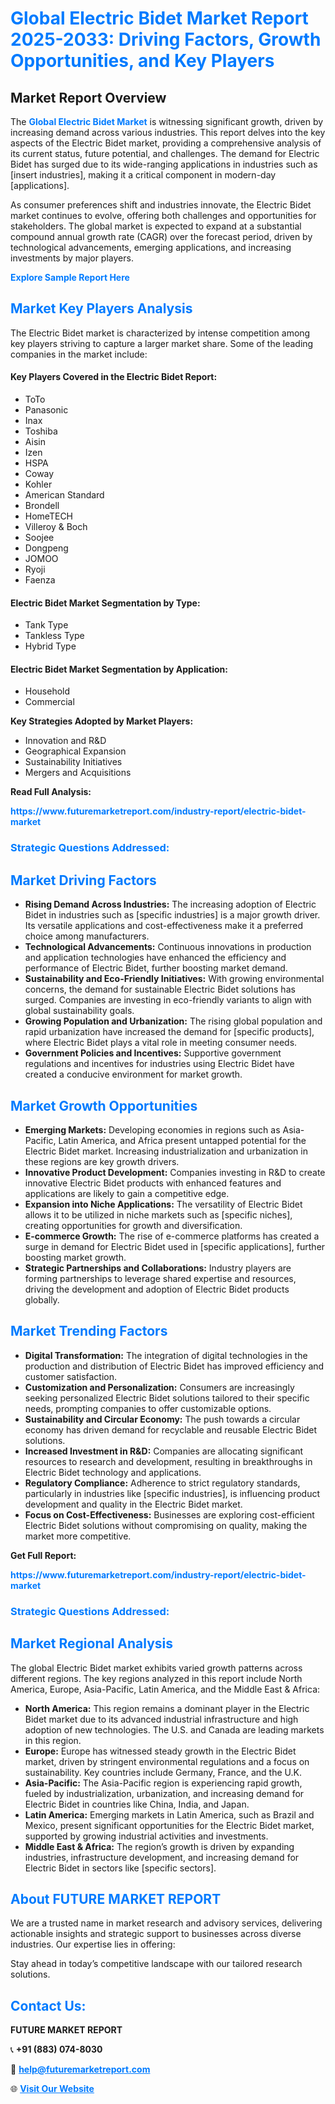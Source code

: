 <h1 style="color: #007BFF;">Global Electric Bidet Market Report 2025-2033: Driving Factors, Growth Opportunities, and Key Players</h1>

<section id="overview">
<h2>Market Report Overview</h2>
<p>The <a href="https://www.futuremarketreport.com/industry-report/electric-bidet-market" style="color: #007BFF; text-decoration: none;"><strong>Global Electric Bidet Market</strong></a> is witnessing significant growth, driven by increasing demand across various industries. This report delves into the key aspects of the Electric Bidet market, providing a comprehensive analysis of its current status, future potential, and challenges. The demand for Electric Bidet has surged due to its wide-ranging applications in industries such as [insert industries], making it a critical component in modern-day [applications].</p>
<p>As consumer preferences shift and industries innovate, the Electric Bidet market continues to evolve, offering both challenges and opportunities for stakeholders. The global market is expected to expand at a substantial compound annual growth rate (CAGR) over the forecast period, driven by technological advancements, emerging applications, and increasing investments by major players.</p>
</section>

<section id="overview">
<p><a href="https://www.futuremarketreport.com/request-sample/reportId=91761" style="color: #007BFF; text-decoration: none;"><strong>Explore Sample Report Here</strong></a></p>
</section>

<section id="key-players">
<h2 style="color: #007BFF;">Market Key Players Analysis</h2>
<p>The Electric Bidet market is characterized by intense competition among key players striving to capture a larger market share. Some of the leading companies in the market include:</p>
<h4>Key Players Covered in the Electric Bidet Report:</h4>
<ul><li>ToTo</li><li>Panasonic</li><li>Inax</li><li>Toshiba</li><li>Aisin</li><li>Izen</li><li>HSPA</li><li>Coway</li><li>Kohler</li><li>American Standard</li><li>Brondell</li><li>HomeTECH</li><li>Villeroy &amp; Boch</li><li>Soojee</li><li>Dongpeng</li><li>JOMOO</li><li>Ryoji</li><li>Faenza</li></ul>
<h4>Electric Bidet Market Segmentation by Type:</h4>
<ul><li>Tank Type</li><li>Tankless Type</li><li>Hybrid Type</li></ul>

<h4>Electric Bidet Market Segmentation by Application:</h4>
<ul><li>Household</li><li>Commercial</li></ul>
<p><strong>Key Strategies Adopted by Market Players:</strong></p>
<ul>
<li>Innovation and R&D</li>
<li>Geographical Expansion</li>
<li>Sustainability Initiatives</li>
<li>Mergers and Acquisitions</li>
</ul>
</section>

<section>
<p><strong>Read Full Analysis: </strong></p><a href="https://www.futuremarketreport.com/industry-report/electric-bidet-market" style="color: #007BFF; text-decoration: none;"><strong>https://www.futuremarketreport.com/industry-report/electric-bidet-market</strong></a>
<h3 style="color: #007BFF;">Strategic Questions Addressed:</h3>
</section>

<section id="driving-factors">
<h2 style="color: #007BFF;">Market Driving Factors</h2>
<ul>
<li><strong>Rising Demand Across Industries:</strong> The increasing adoption of Electric Bidet in industries such as [specific industries] is a major growth driver. Its versatile applications and cost-effectiveness make it a preferred choice among manufacturers.</li>
<li><strong>Technological Advancements:</strong> Continuous innovations in production and application technologies have enhanced the efficiency and performance of Electric Bidet, further boosting market demand.</li>
<li><strong>Sustainability and Eco-Friendly Initiatives:</strong> With growing environmental concerns, the demand for sustainable Electric Bidet solutions has surged. Companies are investing in eco-friendly variants to align with global sustainability goals.</li>
<li><strong>Growing Population and Urbanization:</strong> The rising global population and rapid urbanization have increased the demand for [specific products], where Electric Bidet plays a vital role in meeting consumer needs.</li>
<li><strong>Government Policies and Incentives:</strong> Supportive government regulations and incentives for industries using Electric Bidet have created a conducive environment for market growth.</li>
</ul>
</section>

<section id="growth-opportunities">
<h2 style="color: #007BFF;">Market Growth Opportunities</h2>
<ul>
<li><strong>Emerging Markets:</strong> Developing economies in regions such as Asia-Pacific, Latin America, and Africa present untapped potential for the Electric Bidet market. Increasing industrialization and urbanization in these regions are key growth drivers.</li>
<li><strong>Innovative Product Development:</strong> Companies investing in R&D to create innovative Electric Bidet products with enhanced features and applications are likely to gain a competitive edge.</li>
<li><strong>Expansion into Niche Applications:</strong> The versatility of Electric Bidet allows it to be utilized in niche markets such as [specific niches], creating opportunities for growth and diversification.</li>
<li><strong>E-commerce Growth:</strong> The rise of e-commerce platforms has created a surge in demand for Electric Bidet used in [specific applications], further boosting market growth.</li>
<li><strong>Strategic Partnerships and Collaborations:</strong> Industry players are forming partnerships to leverage shared expertise and resources, driving the development and adoption of Electric Bidet products globally.</li>
</ul>
</section>

<section id="trending-factors">
<h2 style="color: #007BFF;">Market Trending Factors</h2>
<ul>
<li><strong>Digital Transformation:</strong> The integration of digital technologies in the production and distribution of Electric Bidet has improved efficiency and customer satisfaction.</li>
<li><strong>Customization and Personalization:</strong> Consumers are increasingly seeking personalized Electric Bidet solutions tailored to their specific needs, prompting companies to offer customizable options.</li>
<li><strong>Sustainability and Circular Economy:</strong> The push towards a circular economy has driven demand for recyclable and reusable Electric Bidet solutions.</li>
<li><strong>Increased Investment in R&D:</strong> Companies are allocating significant resources to research and development, resulting in breakthroughs in Electric Bidet technology and applications.</li>
<li><strong>Regulatory Compliance:</strong> Adherence to strict regulatory standards, particularly in industries like [specific industries], is influencing product development and quality in the Electric Bidet market.</li>
<li><strong>Focus on Cost-Effectiveness:</strong> Businesses are exploring cost-efficient Electric Bidet solutions without compromising on quality, making the market more competitive.</li>
</ul>
</section>

<section>
<p><strong>Get Full Report: </strong></p><a href="https://www.futuremarketreport.com/industry-report/electric-bidet-market" style="color: #007BFF; text-decoration: none;"><strong>https://www.futuremarketreport.com/industry-report/electric-bidet-market</strong></a>
<h3 style="color: #007BFF;">Strategic Questions Addressed:</h3>
</section>


<section id="regional-analysis">
<h2 style="color: #007BFF;">Market Regional Analysis</h2>
<p>The global Electric Bidet market exhibits varied growth patterns across different regions. The key regions analyzed in this report include North America, Europe, Asia-Pacific, Latin America, and the Middle East & Africa:</p>
<ul>
<li><strong>North America:</strong> This region remains a dominant player in the Electric Bidet market due to its advanced industrial infrastructure and high adoption of new technologies. The U.S. and Canada are leading markets in this region.</li>
<li><strong>Europe:</strong> Europe has witnessed steady growth in the Electric Bidet market, driven by stringent environmental regulations and a focus on sustainability. Key countries include Germany, France, and the U.K.</li>
<li><strong>Asia-Pacific:</strong> The Asia-Pacific region is experiencing rapid growth, fueled by industrialization, urbanization, and increasing demand for Electric Bidet in countries like China, India, and Japan.</li>
<li><strong>Latin America:</strong> Emerging markets in Latin America, such as Brazil and Mexico, present significant opportunities for the Electric Bidet market, supported by growing industrial activities and investments.</li>
<li><strong>Middle East & Africa:</strong> The region’s growth is driven by expanding industries, infrastructure development, and increasing demand for Electric Bidet in sectors like [specific sectors].</li>
</ul>
</section>

<footer>
<h2 style="color: #007BFF;">About FUTURE MARKET REPORT</h2>
<p>We are a trusted name in market research and advisory services, delivering actionable insights and strategic support to businesses across diverse industries. Our expertise lies in offering:</p>

<p>Stay ahead in today’s competitive landscape with our tailored research solutions.</p>

<h2 style="color: #007BFF;">Contact Us:</h2>
<p><strong>FUTURE MARKET REPORT</strong></p>
<p>📞 <strong>+91 (883) 074-8030</strong></p>
<p>📧 <strong><a href="mailto:help@futuremarketreport.com" style="color: #007BFF;">help@futuremarketreport.com</a></strong></p>
<p>🌐 <strong><a href="https://www.futuremarketreport.com/" style="color: #007BFF;">Visit Our Website</a></strong></p>
</footer>